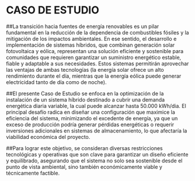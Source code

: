 # CASO DE ESTUDIO

##La transición hacia fuentes de energía renovables es un pilar fundamental en la reducción de la dependencia de combustibles fósiles y la mitigación de los impactos ambientales. En ese sentido, el desarrollo e implementación de sistemas híbridos, que combinan generación solar fotovoltaica y eólica, representan una solución eficiente y sostenible para comunidades que requieren garantizar un suministro energético estable, fiable y adaptable a sus necesidades. Estos sistemas permitirán aprovechar las ventajas  de ambas tecnologías (la energía solar ofrece un alto rendimiento durante el día, mientras que la energía eólica puede generar electricidad tanto de día como de noche).

##El presente Caso de  Estudio se enfoca en la optimización de la instalación de un sistema híbrido destinado a cubrir una demanda energética diaria variable, la cual puede alcanzar hasta 50.000 kWh/dia. El principal desafío radica en diseñar una configuración que maximice la eficiencia del sistema, minimizando el excedente de energía, ya que un exceso de producción podría generar pérdidas energéticas o requerir inversiones adicionales en sistemas de almacenamiento, lo que afectaría la viabilidad económica del proyecto.

##Para lograr este objetivo, se consideran diversas restricciones tecnológicas y operativas que son clave para garantizar un diseño eficiente y equilibrado, asegurando que el sistema no solo sea sostenible desde el punto de vista ambiental, sino también económicamente viable y técnicamente factible.